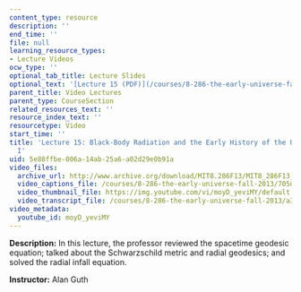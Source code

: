```yaml
---
content_type: resource
description: ''
end_time: ''
file: null
learning_resource_types:
- Lecture Videos
ocw_type: ''
optional_tab_title: Lecture Slides
optional_text: '[Lecture 15 (PDF)](/courses/8-286-the-early-universe-fall-2013/resources/mit8_286f13_lec15)'
parent_title: Video Lectures
parent_type: CourseSection
related_resources_text: ''
resource_index_text: ''
resourcetype: Video
start_time: ''
title: 'Lecture 15: Black-Body Radiation and the Early History of the Universe, Part
  I'
uid: 5e88ffbe-006a-14ab-25a6-a02d29e0b91a
video_files:
  archive_url: http://www.archive.org/download/MIT8.286F13/MIT8_286F13_lec15_300k.mp4
  video_captions_file: /courses/8-286-the-early-universe-fall-2013/705d183761585397a147b8e149d33500_moyD_yeviMY.vtt
  video_thumbnail_file: https://img.youtube.com/vi/moyD_yeviMY/default.jpg
  video_transcript_file: /courses/8-286-the-early-universe-fall-2013/a3f3a576e9792f0e1b9676cc30b52619_moyD_yeviMY.pdf
video_metadata:
  youtube_id: moyD_yeviMY
---
```


**Description:** In this lecture, the professor reviewed the spacetime geodesic equation; talked about the Schwarzschild metric and radial geodesics; and solved the radial infall equation.

**Instructor:** Alan Guth